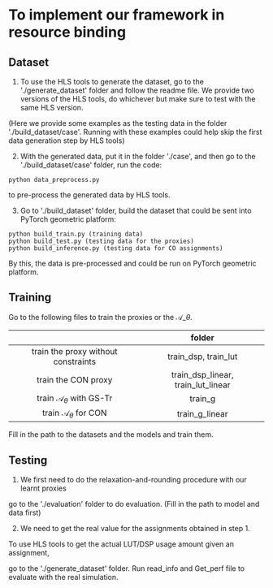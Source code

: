 # To implement our framework in resource binding

## Dataset

1. To use the HLS tools to generate the dataset, go to the './generate_dataset' folder and follow the readme file. We provide two versions of the HLS tools, do whichever but make sure to test with the same HLS version.

(Here we provide some examples as the testing data in the folder './build_dataset/case'. Running with these examples could help skip the first data generation step by HLS tools)

2. With the generated data, put it in the folder './case', and then go to the './build_dataset/case' folder, run the code:

```
python data_preprocess.py
```
to pre-process the generated data by HLS tools.

3. Go to './build_dataset' folder, build the dataset that could be sent into PyTorch geometric platform:
```
python build_train.py (training data)
python build_test.py (testing data for the proxies)
python build_inference.py (testing data for CO assignments)
```
By this, the data is pre-processed and could be run on PyTorch geometric platform.

## Training 

Go to the following files to train the proxies or the $\mathcal{A}\_{\theta}$.

|                                     |      folder     |
|:-----------------------------------:|:---------------:|
| train the proxy without constraints |      train_dsp, train_lut      |
|         train the CON proxy         |   train_dsp_linear, train_lut_linear  |
| train $\mathcal{A}_{\theta}$ with GS-Tr         |     train_g     |
|           train $\mathcal{A}_{\theta}$ for CON           |  train_g_linear |

Fill in the path to the datasets and the models and train them.

## Testing

1. We first need to do the relaxation-and-rounding procedure with our learnt proxies

go to the './evaluation' folder to do evaluation. (Fill in the path to model and data first)

2. We need to get the real value for the assignments obtained in step 1.

To use HLS tools to get the actual LUT/DSP usage amount given an assignment, 

go to the './generate_dataset' folder. Run read_info and Get_perf file to evaluate with the real simulation.



